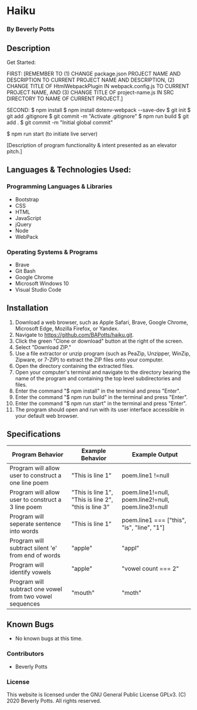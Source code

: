# Haiku
 
  ### By Beverly Potts
 
## Description
 Get Started:
 
FIRST: [REMEMBER TO (1) CHANGE package.json PROJECT NAME AND DESCRIPTION TO CURRENT PROJECT NAME AND DESCRIPTION, (2) CHANGE TITLE OF HtmlWebpackPlugin IN webpack.config.js TO CURRENT PROJECT NAME, AND (3) CHANGE TITLE OF project-name.js IN SRC DIRECTORY TO NAME OF CURRENT PROJECT.]
 
SECOND:
  $ npm install
  $ npm install dotenv-webpack --save-dev
  $ git init
  $ git add .gitignore
  $ git commit -m "Activate .gitignore"
  $ npm run build
  $ git add .
  $ git commit -m "Initial global commit"
 
  $ npm run start (to initiate live server)
  
  [Description of program functionality & intent presented as an elevator pitch.]
 
## Languages & Technologies Used:
 
  ### Programming Languages & Libraries
  * Bootstrap
  * CSS
  * HTML
  * JavaScript
  * jQuery
  * Node
  * WebPack
 
  ### Operating Systems & Programs
  * Brave
  * Git Bash
  * Google Chrome
  * Microsoft Windows 10
  * Visual Studio Code
 
## Installation
 
  1.  Download a web browser, such as Apple Safari, Brave, Google Chrome, Microsoft Edge, Mozilla Firefox, or Yandex.
  2.  Navigate to https://github.com/BAPotts/haiku.git.
  3.  Click the green "Clone or download" button at the right of the screen.
  4.  Select "Download ZIP."
  5.  Use a file extractor or unzip program (such as PeaZip, Unzipper, WinZip, Zipware, or 7-ZIP) to extract the ZIP files onto your computer.
  6.  Open the directory containing the extracted files.
  7.  Open your computer's terminal and navigate to the directory bearing the name of the program and containing the top level subdirectories and files.
  8.  Enter the command "$ npm install" in the terminal and press "Enter".
  9.  Enter the command "$ npm run build" in the terminal and press "Enter".
  10. Enter the command "$ npm run start" in the terminal and press "Enter".
  11. The program should open and run with its user interface accessible in your default web browser.
 
## Specifications
 
  | Program Behavior | Example Behavior | Example Output |
  | ----------- | ----------- | ----------- |
  |Program will allow user to construct a one line poem |"This is line 1"  | poem.line1 !=null |
  |Program will allow user to construct a 3 line poem |"This is line 1", "This is line 2", "this is line 3"|poem.line1!=null, poem.line2!=null, poem.line3!=null|
  |Program will seperate sentence into words|"This is line 1"|poem.line1 === ["this", "is", "line", "1"]|
  |Program will subtract silent 'e' from end of words|"apple"|"appl"|
  |Program will identify vowels|"apple"|"vowel count === 2"|
  |Program will subtract one vowel from two vowel sequences|"mouth"|"moth"|
  
  
 
## Known Bugs
 
  * No known bugs at this time. 
 
### Contributors
 
  * Beverly Potts
 
### License
 
This website is licensed under the GNU General Public License GPLv3. (C) 2020 Beverly Potts. All rights reserved.